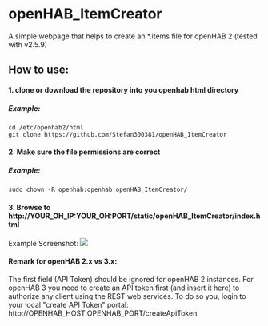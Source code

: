 # openHAB_ItemCreator

A simple webpage that helps to create an \*.items file for openHAB 2 (tested with v2.5.9)

## How to use:
#### 1. clone or download the repository into you openhab html directory 
##### Example:
```
cd /etc/openhab2/html
git clone https://github.com/Stefan300381/openHAB_ItemCreator
```
#### 2. Make sure the file permissions are correct 
##### Example:
```
sudo chown -R openhab:openhab openHAB_ItemCreator/
```
#### 3. Browse to http://YOUR_OH_IP:YOUR_OH:PORT/static/openHAB_ItemCreator/index.html

Example Screenshot:
![](https://raw.githubusercontent.com/Stefan300381/openHAB_ItemCreator/dev/assets/demo.png)

#### Remark for openHAB 2.x vs 3.x:
The first field (API Token) should be ignored for openHAB 2 instances.
For openHAB 3 you need to create an API token first (and insert it here) to authorize any client using the REST web services.
To do so you, login to your local "create API Token" portal: http://OPENHAB_HOST:OPENHAB_PORT/createApiToken
